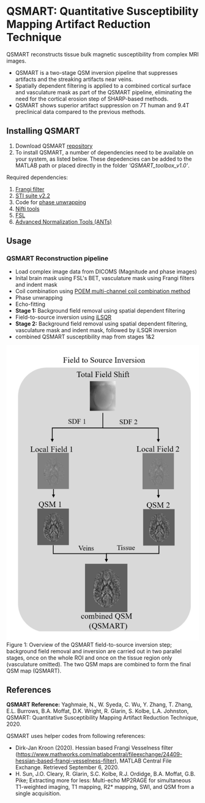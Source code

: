 # QSMART: Quantitative Susceptibility Mapping Artifact Reduction Technique

QSMART reconstructs tissue bulk magnetic susceptibility from complex MRI images.
* QSMART is a two-stage QSM inversion pipeline that suppresses artifacts and the streaking artifacts near veins.
* Spatially dependent filtering is applied to a combined cortical surface and vasculature mask as part of the QSMART pipeline, eliminating the need for the cortical erosion step of SHARP-based methods.
* QSMART shows superior artifact suppression on 7T human and 9.4T preclinical data compared to the previous methods.

## Installing QSMART

1. Download QSMART [repository](https://github.com/wtsyeda/QSMART.git) 
2. To install QSMART, a number of dependencies need to be available on your system, as listed below. These depedencies can be added to the MATLAB path or placed directly in the folder *'QSMART_toolbox_v1.0'*.

Required dependencies:
1. [Frangi filter](https://au.mathworks.com/matlabcentral/fileexchange/24409-hessian-based-frangi-vesselness-filter) 
2. [STI suite v2.2](https://people.eecs.berkeley.edu/~chunlei.liu/software.html)
3. Code for [phase unwrapping](https://github.com/sunhongfu/QSM/tree/master/phase_unwrapping)
4. [Nifti tools](https://au.mathworks.com/matlabcentral/fileexchange/8797-tools-for-nifti-and-analyze-image)
5. [FSL](https://fsl.fmrib.ox.ac.uk/fsl/fslwiki/FslInstallation)
6. [Advanced Normalization Tools (ANTs)](http://stnava.github.io/ANTs/)

## Usage

### QSMART Reconstruction pipeline
* Load complex image data from DICOMS (Magnitude and phase images)
* Inital brain mask using FSL's BET, vasculature mask using Frangi filters and indent mask
* Coil combination using [POEM multi-channel coil combination method](https://github.com/sunhongfu/QSM)
* Phase unwrapping
* Echo-fitting
* **Stage 1:** Background field removal using spatial dependent filtering
* Field-to-source inversion using [iLSQR](https://www.ncbi.nlm.nih.gov/pmc/articles/PMC4406048/)
* **Stage 2:** Background field removal using spatial dependent filtering, vasculature mask and indent mask, followed by iLSQR inversion
* combined QSMART susceptibility map from stages 1&2







![Overview of QSMART pipeline](/images/QSMART_schematic.png)
Figure 1: Overview of the QSMART field-to-source inversion step; background field removal and inversion are carried out in two parallel stages, once on the whole ROI and once on the tissue region only (vasculature omitted). The two QSM maps are combined to form the final QSM map (QSMART).

## References

**QSMART Reference:** Yaghmaie, N., W. Syeda, C. Wu, Y. Zhang, T. Zhang, E.L. Burrows, B.A. Moffat, D.K. Wright, R. Glarin, S. Kolbe, L.A. Johnston, QSMART: Quantitative Susceptibility Mapping Artifact Reduction Technique, 2020.

QSMART uses helper codes from following references:

* Dirk-Jan Kroon (2020). Hessian based Frangi Vesselness filter (https://www.mathworks.com/matlabcentral/fileexchange/24409-hessian-based-frangi-vesselness-filter), MATLAB Central File Exchange. Retrieved September 6, 2020.
* H. Sun, J.O. Cleary, R. Glarin, S.C. Kolbe, R.J. Ordidge, B.A. Moffat, G.B. Pike; Extracting more for less: Multi-echo MP2RAGE for simultaneous T1-weighted imaging, T1 mapping, R2* mapping, SWI, and QSM from a single acquisition.










